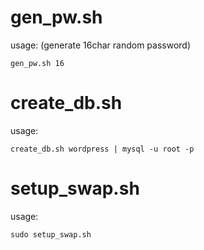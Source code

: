 gen_pw.sh
=============

 usage: (generate 16char random password) 
```text
gen_pw.sh 16
```

create_db.sh
=============

 usage: 
```text
create_db.sh wordpress | mysql -u root -p 
```

setup_swap.sh
=============

 usage: 
```text
sudo setup_swap.sh
```
